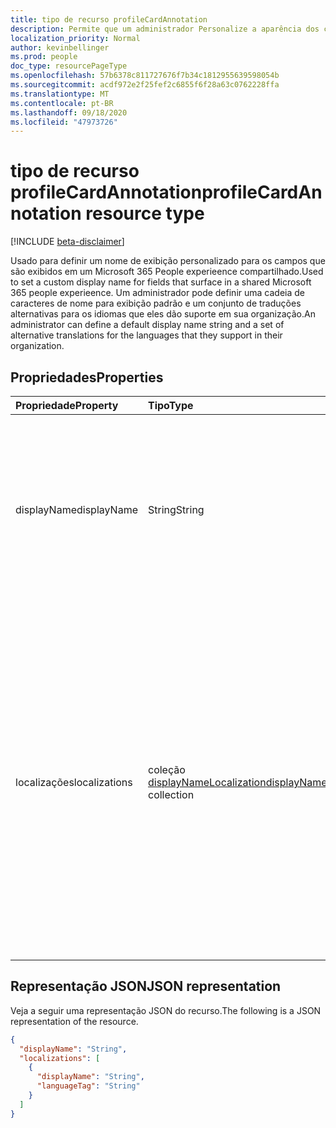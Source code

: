 ```yaml
---
title: tipo de recurso profileCardAnnotation
description: Permite que um administrador Personalize a aparência dos campos selecionados no cartão de perfil do Microsoft 365.
localization_priority: Normal
author: kevinbellinger
ms.prod: people
doc_type: resourcePageType
ms.openlocfilehash: 57b6378c811727676f7b34c1812955639598054b
ms.sourcegitcommit: acdf972e2f25fef2c6855f6f28a63c0762228ffa
ms.translationtype: MT
ms.contentlocale: pt-BR
ms.lasthandoff: 09/18/2020
ms.locfileid: "47973726"
---
```

# <a name="profilecardannotation-resource-type"></a><span data-ttu-id="bea84-103">tipo de recurso profileCardAnnotation</span><span class="sxs-lookup"><span data-stu-id="bea84-103">profileCardAnnotation resource type</span></span>

[!INCLUDE [beta-disclaimer](../../includes/beta-disclaimer.md)]

<span data-ttu-id="bea84-104">Usado para definir um nome de exibição personalizado para os campos que são exibidos em um Microsoft 365 People experieence compartilhado.</span><span class="sxs-lookup"><span data-stu-id="bea84-104">Used to set a custom display name for fields that surface in a shared Microsoft 365 people experieence.</span></span> <span data-ttu-id="bea84-105">Um administrador pode definir uma cadeia de caracteres de nome para exibição padrão e um conjunto de traduções alternativas para os idiomas que eles dão suporte em sua organização.</span><span class="sxs-lookup"><span data-stu-id="bea84-105">An administrator can define a default display name string and a set of alternative translations for the languages that they support in their organization.</span></span>

## <a name="properties"></a><span data-ttu-id="bea84-106">Propriedades</span><span class="sxs-lookup"><span data-stu-id="bea84-106">Properties</span></span>

| <span data-ttu-id="bea84-107">Propriedade</span><span class="sxs-lookup"><span data-stu-id="bea84-107">Property</span></span>     | <span data-ttu-id="bea84-108">Tipo</span><span class="sxs-lookup"><span data-stu-id="bea84-108">Type</span></span>                                                            | <span data-ttu-id="bea84-109">Descrição</span><span class="sxs-lookup"><span data-stu-id="bea84-109">Description</span></span>                                                                                                                       |
|:-------------|:----------------------------------------------------------------|:----------------------------------------------------------------------------------------------------------------------------------|
|<span data-ttu-id="bea84-110">displayName</span><span class="sxs-lookup"><span data-stu-id="bea84-110">displayName</span></span>   |<span data-ttu-id="bea84-111">String</span><span class="sxs-lookup"><span data-stu-id="bea84-111">String</span></span>                                                           | <span data-ttu-id="bea84-112">Se presente, o valor desse campo é usado pelo cartão de perfil como rótulo de propriedade padrão na experiência (por exemplo, "centro de custo").</span><span class="sxs-lookup"><span data-stu-id="bea84-112">If present, the value of this field is used by the profile card as the default property label in the experience (for example, "Cost Center").</span></span> |
|<span data-ttu-id="bea84-113">localizações</span><span class="sxs-lookup"><span data-stu-id="bea84-113">localizations</span></span> |<span data-ttu-id="bea84-114">coleção [displayNameLocalization](displaynamelocalization.md)</span><span class="sxs-lookup"><span data-stu-id="bea84-114">[displayNameLocalization](displaynamelocalization.md) collection</span></span> | <span data-ttu-id="bea84-115">Cada recurso dessa coleção representa o valor localizado do nome do atributo para um determinado idioma, usado como rótulo padrão para essa localidade.</span><span class="sxs-lookup"><span data-stu-id="bea84-115">Each resource in this collection represents the localized value of the attribute name for a given language, used as the default label for that locale.</span></span> <span data-ttu-id="bea84-116">Por exemplo, um usuário com um `no-NB` cliente recebe "Kostnads Senter" como o rótulo do atributo, em vez de "centro de custo".</span><span class="sxs-lookup"><span data-stu-id="bea84-116">For example, a user with a `no-NB` client gets "Kostnads Senter" as the attribute label, rather than "Cost Center."</span></span>|

## <a name="json-representation"></a><span data-ttu-id="bea84-117">Representação JSON</span><span class="sxs-lookup"><span data-stu-id="bea84-117">JSON representation</span></span>

<span data-ttu-id="bea84-118">Veja a seguir uma representação JSON do recurso.</span><span class="sxs-lookup"><span data-stu-id="bea84-118">The following is a JSON representation of the resource.</span></span>

<!-- {
  "blockType": "resource",
  "optionalProperties": [

  ],
  "@odata.type": "microsoft.graph.profileCardAnnotation",
  "baseType": null
}-->

```json
{
  "displayName": "String",
  "localizations": [
    {
      "displayName": "String",
      "languageTag": "String"
    }
  ]
}
```

<!-- uuid: 16cd6b66-4b1a-43a1-adaf-3a886856ed98
2019-02-04 14:57:30 UTC -->
<!-- {
  "type": "#page.annotation",
  "description": "profileCardAnnotation resource",
  "keywords": "",
  "section": "documentation",
  "tocPath": ""
}-->



